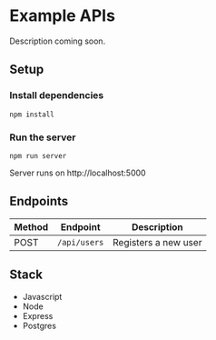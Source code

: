 # Example APIs
Description coming soon.

## Setup
 ### Install dependencies
 `npm install`

### Run the server
`npm run server`

Server runs on http://localhost:5000

## Endpoints
| Method | Endpoint  | Description |
| ------------- | ------------- |:-------------:|
| POST | `/api/users`      | Registers a new user     |


## Stack
- Javascript
- Node
- Express
- Postgres